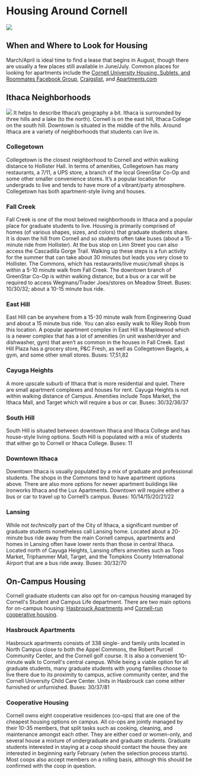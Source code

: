 # Housing Around Cornell 

![](Cornell_University.jpg)

## When and Where to Look for Housing 
March/April is ideal time to find a lease that begins in August, though there are usually a few places still available in June/July. Common places for looking for apartments include the [Cornell University Housing, Sublets, and Roommates Facebook Group](https://www.facebook.com/groups/1567221950234112), [Craigslist](https://ithaca.craigslist.org/search/apa#search=1~gallery~0~0), and [Apartments.com](https://www.apartments.com/ithaca-ny/)

## Ithaca Neighborhoods 
![](../images/Ithaca_Neighborhoods.png)
It helps to describe Ithaca’s geography a bit. Ithaca is surrounded by three hills and a lake (to the north). Cornell is on the east hill, Ithaca College on the south hill. Downtown is situated in the middle of the hills. Around Ithaca are a variety of neighborhoods that students can live in. 

### Collegetown
Collegetown is the closest neighborhood to Cornell and within walking distance to Hollister Hall. In terms of amenities, Collegetown has many restaurants, a 7/11, a UPS store, a branch of the local GreenStar Co-Op and some other smaller convenience stores. It’s a popular location for undergrads to live and tends to have more of a vibrant/party atmosphere. Collegetown has both apartment-style living and houses. 

### Fall Creek
Fall Creek is one of the most beloved neighborhoods in Ithaca and a popular place for graduate students to live. Housing is primarily comprised of homes (of various shapes, sizes, and colors) that graduate students share. It is down the hill from Cornell and so students often take buses (about a 15-minute ride from Hollister). At the bus stop on Linn Street you can also access the Cascadilla Gorge Trail. Walking up these steps is a fun activity for the summer that can take about 30 minutes but leads you very close to Hollister. The Commons, which has restaurants/live music/small shops is within a 5-10 minute walk from Fall Creek. The downtown branch of GreenStar Co-Op is within walking distance, but a bus or a car will be required to access Wegmans/Trader Joes/stores on Meadow Street. Buses: 10/30/32; about a 10-15 minute bus ride. 

### East Hill
East Hill can be anywhere from a 15-30 minute walk from Engineering Quad and about a 15 minute bus ride. You can also easily walk to Riley Robb from this location. A popular apartment complex in East Hill is Maplewood which is a newer complex that has a lot of amenities (in unit washer/dryer and dishwasher, gym) that aren’t as common in the houses in Fall Creek. East Hill Plaza has a grocery store, P&C Fresh, as well as Collegetown Bagels, a gym, and some other small stores. Buses: 17,51,82 

### Cayuga Heights
A more upscale suburb of Ithaca that is more residential and quiet. There are small apartment complexes and houses for rent. Cayuga Heights is not within walking distance of Campus. Amenities include Tops Market, the Ithaca Mall, and Target which will require a bus or car. Buses: 30/32/36/37

### South Hill
South Hill is situated between downtown Ithaca and Ithaca College and has house-style living options. South Hill is populated with a mix of students that either go to Cornell or Ithaca College. Buses: 11

### Downtown Ithaca
Downtown Ithaca is usually populated by a mix of graduate and professional students. The shops in the Commons tend to have apartment options above. There are also more options for newer apartment buildings like Ironworks Ithaca and the Lux Apartments. Downtown will require either a bus or car to travel up to Cornell’s campus. Buses: 10/14/15/20/21/22  

### Lansing
While not *technically* part of the City of Ithaca, a significant number of graduate students nonetheless call Lansing home. Located about a 20-minute bus ride away from the main Cornell campus, apartments and homes in Lansing often have lower rents than those in central Ithaca. Located north of Cayuga Heights, Lansing offers amenities such as Tops Market, Triphammer Mall, Target, and the Tompkins County International Airport that are a bus ride away. Buses: 30/32/70

## On-Campus Housing
Cornell graduate students can also opt for on-campus housing managed by Cornell's Student and Campus Life department. There are two main options for on-campus housing: [Hasbrouck Apartments](https://scl.cornell.edu/residential-life/housing/campus-housing/graduate-professional-students/hasbrouck-apartments) and [Cornell-run cooperative housing](https://scl.cornell.edu/residential-life/housing/campus-housing/new-transfer-undergraduates/cooperative-housing).

### Hasbrouck Apartments 
Hasbrouck apartments consists of 338 single- and family units located in North Campus close to both the Appel Commons, the Robert Purcell Community Center, and the Cornell golf course. It is also a convenient 10-minute walk to Cornell's central campus. While being a viable option for all graduate students, many graduate students with young families choose to live there due to its proximity to campus, active community center, and the Cornell University Child Care Center. Units in Hasbrouck can come either furnished or unfurnished. Buses: 30/37/81

### Cooperative Housing 
Cornell owns eight cooperative residences (co-ops) that are one of the cheapest housing options on campus. All co-ops are jointly managed by their 10-35 members, that split tasks such as cooking, cleaning, and maintenance amongst each other. They are either coed or women-only, and several house a mixture of undergraduate and graduate students. Graduate students interested in staying at a coop should contact the house they are interested in beginning early February (when the selection process starts). Most coops also accept members on a rolling basis, although this should be confirmed with the coop in question.

